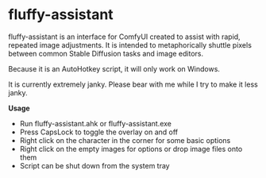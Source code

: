 # fluffy-assistant

fluffy-assistant is an interface for ComfyUI created to assist with rapid, repeated image adjustments. It is intended to metaphorically shuttle pixels between common Stable Diffusion tasks and image editors.

Because it is an AutoHotkey script, it will only work on Windows.

It is currently extremely janky. Please bear with me while I try to make it less janky.

<b>Usage</b>
- Run fluffy-assistant.ahk or fluffy-assistant.exe
- Press CapsLock to toggle the overlay on and off
- Right click on the character in the corner for some basic options
- Right click on the empty images for options or drop image files onto them
- Script can be shut down from the system tray
